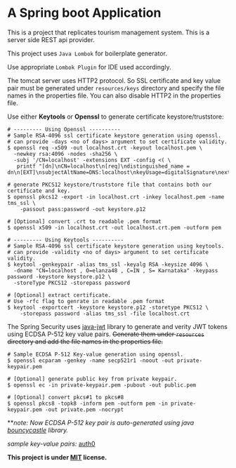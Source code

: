 # A Spring boot Application


This is a project that replicates tourism management system.
This is a server side REST api provider.

This project uses ```Java Lombok``` for boilerplate generator.

Use appropriate ```Lombok Plugin``` for IDE used accordingly.

The tomcat server uses HTTP2 protocol. So SSL certificate and key value pair must be generated 
under `resources/keys` directory and specify the file names in the properties file. 
You can also disable HTTP2 in the properties file.

Use either __Keytools__ or __Openssl__ to generate certificate keystore/truststore:
``` shell
# --------- Using Openssl ---------- 
# Sample RSA-4096 ssl certificate keystore generation using openssl.
# can provide -days <no of days> argument to set certificate validity.
$ openssl req -x509 -out localhost.crt -keyout localhost.pem \
  -newkey rsa:4096 -nodes -sha256 \
  -subj '/CN=localhost' -extensions EXT -config <( \
   printf "[dn]\nCN=localhost\n[req]\ndistinguished_name = dn\n[EXT]\nsubjectAltName=DNS:localhost\nkeyUsage=digitalSignature\nextendedKeyUsage=serverAuth")

# generate PKCS12 keystore/truststore file that contains both our certificate and key.
$ openssl pkcs12 -export -in localhost.crt -inkey localhost.pem -name tms_ssl \
    -passout pass:password -out keystore.p12

# [Optional] convert .crt to readable .pem format
$ openssl x509 -in localhost.crt -out localhost.crt.pem -outform pem 

# --------- Using Keytools ---------- 
# Sample RSA-4096 ssl certificate keystore generation using keytools.
# can provide -validity <no of days> argument to set certificate validity.
$ keytool -genkeypair -alias tms_ssl -keyalg RSA -keysize 4096 \
  -dname "CN=localhost , O=elanza48 , C=IN , S= Karnataka" -keypass password -keystore keystore.p12 \
  -storeType PKCS12 -storepass password
  
# [Optional] extract certificate.
# Use -rfc flag to genrate in readable .pem format 
$ keytool -exportcert -keystore keystore.p12 -storetype PKCS12 \
    -storepass password -alias tms_ssl -file localhost.crt
``` 

The Spring Security uses [java-jwt](https://github.com/auth0/java-jwt) library to generate and verity JWT tokens using ECDSA P-512 key value pairs.
~~Generate them under `resources` directory and add the file names in the properties file.~~
``` shell
# Sample ECDSA P-512 Key-value generation using openssl.
$ openssl ecparam -genkey -name secp521r1 -noout -out private-keypair.pem

# [Optional] generate public key from private keypair. 
$ openssl ec -in private-keypair.pem -pubout -out public.pem

# [Optional] convert pkcs#1 to pkcs#8
$ openssl pkcs8 -topk8 -inform pem -outform pem -in private-keypair.pem -out private.pem -nocrypt
```

***note: Now ECDSA P-512 key pair is auto-generated using java [bouncycastle](https://www.bouncycastle.org/java.html) library.*

*sample key-value pairs:* [auth0](https://github.com/auth0/java-jwt/tree/master/lib/src/test/resources)

__This project is under [MIT](./LICENSE.md) license.__